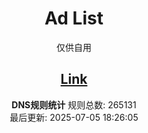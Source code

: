 <div align="center">
<h1>Ad List</h1>
  <p>
    仅供自用
  </p>

[Link](https://raw.githubusercontent.com/akashanahida/ad-list/main/rules/dns.txt)  
---
**DNS规则统计**
规则总数: 265131  
最后更新: 2025-07-05 18:26:05
